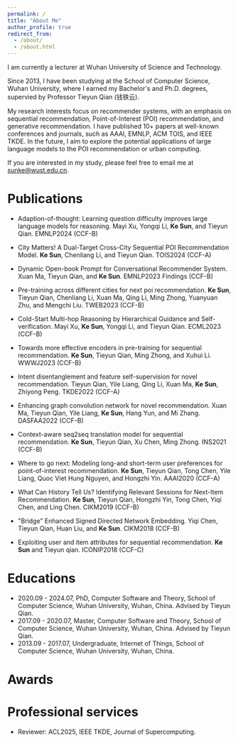 ```yaml
---
permalink: /
title: "About Me"
author_profile: true
redirect_from: 
  - /about/
  - /about.html
---
```


I am currently a lecturer at Wuhan University of Science and Technology.

Since 2013, I have been studying at the School of Computer Science, Wuhan University, where I earned my Bachelor's and Ph.D. degrees, supervied by Professor Tieyun Qian (钱铁云). 

My research interests focus on recommender systems, with an emphasis on sequential recommendation, Point-of-Interest (POI) recommendation, and generative recommendation. I have published 10+ papers at well-known conferences and journals, such as AAAI, EMNLP, ACM TOIS, and IEEE TKDE. In the future, I aim to explore the potential applications of large language models to the POI recommendation or urban computing. 

 If you are interested in my study, please feel free to email me at sunke@wust.edu.cn.

Publications
======
* Adaption-of-thought: Learning question difficulty improves large language models for reasoning. Mayi Xu, Yongqi Li, **Ke Sun**, and Tieyun Qian. EMNLP2024 (CCF-B)

* City Matters! A Dual-Target Cross-City Sequential POI Recommendation Model. **Ke Sun**, Chenliang Li, and Tieyun Qian. TOIS2024 (CCF-A)

* Dynamic Open-book Prompt for Conversational Recommender System. Xuan Ma, Tieyun Qian, and **Ke Sun**. EMNLP2023 Findings (CCF-B)

* Pre-training across different cities for next poi recommendation. **Ke Sun**, Tieyun Qian, Chenliang Li, Xuan Ma, Qing Li, Ming Zhong, Yuanyuan Zhu, and Mengchi Liu. TWEB2023 (CCF-B)

* Cold-Start Multi-hop Reasoning by Hierarchical Guidance and Self-verification. Mayi Xu, **Ke Sun**, Yongqi Li, and Tieyun Qian. ECML2023 (CCF-B)

* Towards more effective encoders in pre-training for sequential recommendation. **Ke Sun**, Tieyun Qian, Ming Zhong, and Xuhui Li. WWWJ2023 (CCF-B)

* Intent disentanglement and feature self-supervision for novel recommendation. Tieyun Qian, Yile Liang, Qing Li, Xuan Ma, **Ke Sun**, Zhiyong Peng. TKDE2022 (CCF-A)

* Enhancing graph convolution network for novel recommendation. Xuan Ma, Tieyun Qian, Yile Liang, **Ke Sun**, Hang Yun, and Mi Zhang. DASFAA2022 (CCF-B)

* Context-aware seq2seq translation model for sequential recommendation. **Ke Sun**, Tieyun Qian, Xu Chen, Ming Zhong. INS2021 (CCF-B)

* Where to go next: Modeling long-and short-term user preferences for point-of-interest recommendation. **Ke Sun**, Tieyun Qian, Tong Chen, Yile Liang, Quoc Viet Hung Nguyen, and Hongzhi Yin. AAAI2020 (CCF-A)

* What Can History Tell Us? Identifying Relevant Sessions for Next-Item Recommendation. **Ke Sun**, Tieyun Qian, Hongzhi Yin, Tong Chen, Yiqi Chen, and Ling Chen. CIKM2019 (CCF-B)

* "Bridge" Enhanced Signed Directed Network Embedding. Yiqi Chen, Tieyun Qian, Huan Liu, and **Ke Sun**. CIKM2018 (CCF-B)

* Exploiting user and item attributes for sequential recommendation. **Ke Sun** and Tieyun qian. ICONIP2018 (CCF-C)

Educations
======
* 2020.09 - 2024.07, PhD, Computer Software and Theory, School of Computer Science, Wuhan University, Wuhan, China. Advised by Tieyun Qian.
* 2017.09 - 2020.07, Master, Computer Software and Theory, School of Computer Science, Wuhan University, Wuhan, China. Advised by Tieyun Qian.
* 2013.09 - 2017.07, Undergraduate, Internet of Things, School of Computer Science, Wuhan University, Wuhan, China.

Awards
======

Professional services
======
* Reviewer: ACL2025, IEEE TKDE, Journal of Supercomputing.
